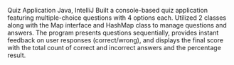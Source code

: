Quiz Application
Java, IntelliJ
Built a console-based quiz application featuring multiple-choice questions with 4 options each.
Utilized 2 classes along with the Map interface and HashMap class to manage questions and answers.
The program presents questions sequentially, provides instant feedback on user responses (correct/wrong),
and displays the final score with the total count of correct and incorrect answers and the percentage result.
